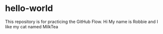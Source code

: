 # hello-world
This repository is for practicing the GitHub Flow.
Hi My name is Robbie and I like my cat named MilkTea
